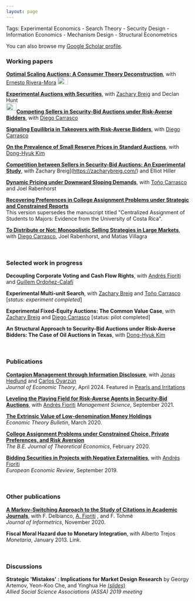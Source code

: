 ```yaml
---
layout: page
---
```


Tags: Experimental Economics - Search Theory - Security Design - Information Economics - Mechanism Design - Structural Econometrics

You can also browse my [Google Scholar profile](https://scholar.google.com/citations?user=t80Cpe0AAAAJ&hl=en).

### Working papers
[**Optimal Scaling Auctions: A Consumer Theory Deconstruction**](http://ssrn.com/abstract=4905421), with [Ernesto Rivera-Mora](https://www.ernestoriveramora.com/) <img width="28" height="20" src="/static/img/IO.jpg">

[**Experimental Auctions with Securities**](https://papers.ssrn.com/sol3/papers.cfm?abstract_id=4181021), with [Zachary Breig](https://zacharybreig.com/) and Declan Hunt   
<img style="float: left;" width="28" height="20" src="/static/img/IO.jpg">

[**Competing Sellers in Security-Bid Auctions under Risk-Averse Bidders**](https://papers.ssrn.com/sol3/papers.cfm?abstract_id=4092320), with [Diego Carrasco](https://sites.google.com/view/dcarrasco/home?authuser=0)

[**Signaling Equilibria in Takeovers with Risk-Averse Bidders**](https://papers.ssrn.com/sol3/papers.cfm?abstract_id=4331459), with [Diego Carrasco](https://sites.google.com/view/dcarrasco/home?authuser=0)

[**On the Prevalence of Small Reserve Prices in Standard Auctions**](https://papers.ssrn.com/sol3/papers.cfm?abstract_id=4411168), with [Dong-Hyuk Kim](https://sites.google.com/site/kimdonghyuk000/home)

[**Competition between Sellers in Security-Bid Auctions: An Experimental Study**](https://papers.ssrn.com/sol3/papers.cfm?abstract_id=4560584), with Zachary Breig](https://zacharybreig.com/) and Elliot Hiller

[**Dynamic Pricing under Downward Sloping Demands**](https://papers.ssrn.com/sol3/papers.cfm?abstract_id=4637247), with [Toño Carrasco](http://www.tonocarrasco.com/) and Joel Rabenhorst

[**Recovering Preferences in College Assignment Problems under Strategic and Constrained Reports**](https://papers.ssrn.com/sol3/papers.cfm?abstract_id=3784310)  
This version supersedes the manuscript titled "Centralized Assignment of Students to Majors: Evidence from the University of Costa Rica".

[**To Distribute or Not: Monopolistic Selling Strategies in Large Markets**](https://papers.ssrn.com/sol3/papers.cfm?abstract_id=4918396), with [Diego Carrasco](https://sites.google.com/view/dcarrasco/home?authuser=0), Joel Rabenhorst, and Matias Villagra

<br>

### Selected work in progress

**Decoupling Corporate Voting and Cash Flow Rights**, with [Andrés Fioriti](https://afioriti.github.io/) and [Guillem Ordoñez-Calafí](https://guillemordonez.weebly.com/)

**Experimental Multi-unit Search**, with [Zachary Breig](https://zacharybreig.com/) and [Toño Carrasco](http://www.tonocarrasco.com/) \[*status: experiment completed*\]

**Experimental Fixed-Equity Auctions: The Common Value Case**, with [Zachary Breig](https://zacharybreig.com/) and [Diego Carrasco](https://sites.google.com/view/dcarrasco/home?authuser=0) [status: pilot completed]

**An Structural Approach to Security-Bid Auctions under Risk-Averse Bidders: The Case of Oil Auctions in Texas**, with [Dong-Hyuk Kim](https://sites.google.com/site/kimdonghyuk000/home)

<br>

### Publications

[**Contagion Management through Information Disclosure**](https://doi.org/10.1016/j.jet.2024.105837), with [Jonas Hedlund](https://sites.google.com/site/svjohedlund/home) and [Carlos Oyarzún](https://sites.google.com/view/carlosoyarzun)  
*Journal of Economic Theory*, April 2024.
Featured in [Pearls and Irritations](https://johnmenadue.com/how-victorias-lockdown-finally-got-australia-in-vaccination-mode/)

[**Leveling the Playing Field for Risk-Averse Agents in Security-Bid Auctions**](https://doi.org/10.1287/mnsc.2021.4080), with [Andrés Fioriti](https://afioriti.github.io/)
*Management Science*, September 2021.

[**The Extrinsic Value of Low-denomination Money Holdings**](https://doi.org/10.1007/s40505-020-00182-9)  
*Economic Theory Bulletin*, March 2020.

[**College Assignment Problems under Constrained Choice, Private Preferences, and Risk Aversion**](https://doi.org/10.1515/bejte-2019-0002)   
*The B.E. Journal of Theoretical Economics*, February 2020. 

[**Bidding Securities in Projects with Negative Externalities**](https://doi.org/10.1016/j.euroecorev.2019.05.003), with [Andrés Fioriti](https://afioriti.github.io/)   
*European Economic Review*, September 2019.

<br>

### Other publications

[**A Markov-Switching Approach to the Study of Citations in Academic Journals**](https://doi.org/10.1016/j.joi.2020.101081), with F. Delbianco, [A. Fioriti](https://afioriti.github.io/) , and F. Tohmé  
*Journal of Informetrics*, November 2020.

**Fiscal Moral Hazard due to Monetary Integration**, with Alberto Trejos  
*Monetaria*, January 2013.  Link.

<br>

### Discussions
**Strategic 'Mistakes' : Implications for Market Design Research** by Georgy Artemov, Yeon-Koo Che, and Yinghua He [(*slides*)](https://www.dropbox.com/scl/fi/896zhvbvins0hexk1ul4s/Discussion-ASSA-2019.pdf?rlkey=z2u0e8uwhktbwjtyhlts8ilu6&e=1&dl=0)   
*Allied Social Science Associations (ASSA) 2019 meeting*


